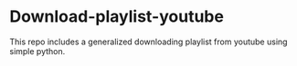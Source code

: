 # Download-playlist-youtube
This repo includes a generalized downloading playlist from youtube using simple python.
